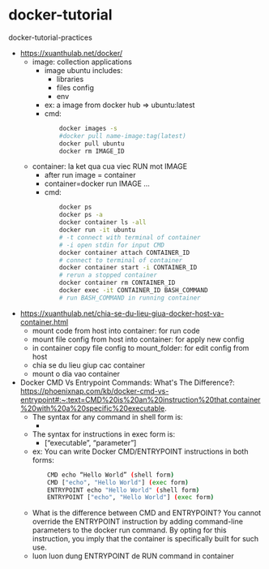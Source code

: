# docker-tutorial
docker-tutorial-practices
- https://xuanthulab.net/docker/
  - image: collection applications
    - image ubuntu includes:
      - libraries
      - files config
      - env
    - ex: a image from docker hub => ubuntu:latest
    - cmd:
        ```bash
            docker images -s
            #docker pull name-image:tag(latest)
            docker pull ubuntu
            docker rm IMAGE_ID
        ```
  - container: la ket qua cua viec RUN mot IMAGE
    - after run image = container
    - container=docker run IMAGE ...
    - cmd:
        ```bash
            docker ps
            docker ps -a
            docker container ls -all
            docker run -it ubuntu
            # -t connect with terminal of container
            # -i open stdin for input CMD
            docker container attach CONTAINER_ID
            # connect to terminal of container
            docker container start -i CONTAINER_ID
            # rerun a stopped container
            docker container rm CONTAINER_ID
            docker exec -it CONTAINER_ID BASH_COMMAND
            # run BASH_COMMAND in running container


        ```
- https://xuanthulab.net/chia-se-du-lieu-giua-docker-host-va-container.html
  - mount code from host into container: for run code
  - mount file config from host into container: for apply new config
  - in container copy file config to mount_folder: for edit config from host
  - chia se du lieu giup cac container
  - mount o dia vao container
- Docker CMD Vs Entrypoint Commands: What's The Difference?: https://phoenixnap.com/kb/docker-cmd-vs-entrypoint#:~:text=CMD%20is%20an%20instruction%20that,container%20with%20a%20specific%20executable.
  - The syntax for any command in shell form is:
    - <instruction> <command>
  - The syntax for instructions in exec form is:
    - <instruction> [“executable”, “parameter”]
  - ex: You can write Docker CMD/ENTRYPOINT instructions in both forms:
    ```bash
        CMD echo “Hello World” (shell form)
        CMD ["echo", "Hello World"] (exec form)
        ENTRYPOINT echo "Hello World" (shell form)
        ENTRYPOINT ["echo", "Hello World"] (exec form)
    ```
  - What is the difference between CMD and ENTRYPOINT? You cannot override the ENTRYPOINT instruction by adding command-line parameters to the docker run command. By opting for this instruction, you imply that the container is specifically built for such use.
  - luon luon dung ENTRYPOINT de RUN command in container
